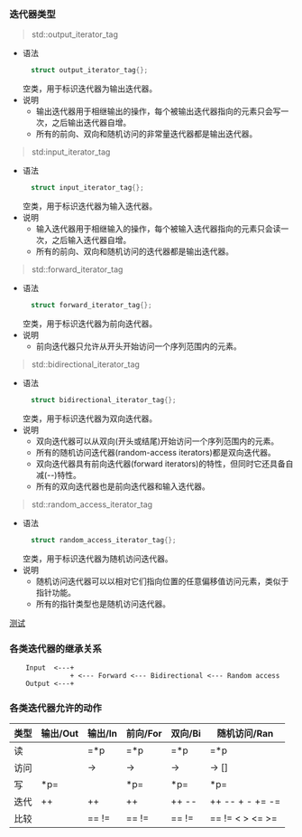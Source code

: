 
### 迭代器类型

> std::output_iterator_tag

- 语法
  ```c++
    struct output_iterator_tag{};
  ```
  空类，用于标识迭代器为输出迭代器。
- 说明
    + 输出迭代器用于相继输出的操作，每个被输出迭代器指向的元素只会写一次，之后输出迭代器自增。
    + 所有的前向、双向和随机访问的非常量迭代器都是输出迭代器。

> std:input_iterator_tag

- 语法
  ```c++
    struct input_iterator_tag{};
  ```
  空类，用于标识迭代器为输入迭代器。
- 说明
    + 输入迭代器用于相继输入的操作，每个被输入迭代器指向的元素只会读一次，之后输入迭代器自增。
    + 所有的前向、双向和随机访问的迭代器都是输出迭代器。

> std::forward_iterator_tag

- 语法
  ```c++
    struct forward_iterator_tag{};
  ```
  空类，用于标识迭代器为前向迭代器。
- 说明
    + 前向迭代器只允许从开头开始访问一个序列范围内的元素。

> std::bidirectional_iterator_tag

- 语法
  ```c++
    struct bidirectional_iterator_tag{};
  ```
  空类，用于标识迭代器为双向迭代器。
- 说明
    + 双向迭代器可以从双向(开头或结尾)开始访问一个序列范围内的元素。
    + 所有的随机访问迭代器(random-access iterators)都是双向迭代器。
    + 双向迭代器具有前向迭代器(forward iterators)的特性，但同时它还具备自减(--)特性。
    + 所有的双向迭代器也是前向迭代器和输入迭代器。

> std::random_access_iterator_tag

- 语法
  ```c++
    struct random_access_iterator_tag{};
  ```
  空类，用于标识迭代器为随机访问迭代器。
- 说明
    + 随机访问迭代器可以以相对它们指向位置的任意偏移值访问元素，类似于指针功能。
    + 所有的指针类型也是随机访问迭代器。

[测试](tests/iterator_traits.cpp)


### 各类迭代器的继承关系

```shell
    Input  <---+
               + <--- Forward <--- Bidirectional <--- Random access
    Output <---+
```


### 各类迭代器允许的动作

|  类型  | 输出/Out | 输出/In | 前向/For | 双向/Bi |   随机访问/Ran   |
|--------|----------|---------|----------|---------|------------------|
| 读     |          | =*p     | =*p      | =*p     | =*p              |
| 访问   |          | ->      | ->       | ->      | -> []            |
| 写     | *p=      |         | *p=      | *p=     | *p=              |
| 迭代   | ++       | ++      | ++       | ++ --   | ++ -- + - += -=  |
| 比较   |          | == !=   | == !=    | == !=   | == != < > <= >=  |
